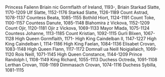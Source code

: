Princess Failenn Briain nic Gormflaith of Ireland, 1193-, Briain
	Starkad Slatte, 1170-1209
		Ulf Slatte, 1152-1176
			Starkad Slatte, 1126-1189
				Count Astrad, 1078-1137
				Countess Beata, 1085-1155
			Bothild Hiort, 1124-1191
				Count Toke, 1100-1157
				Countess Danute, 1085-1148
		Blahomira z Vickova, 1152-1209
			Count Ojir, 1120-1181
				Ojir z Vickova, 1069-1133
				Mayor Mlada, 1075-1124
			Countess Johanne, 1113-1185
				Count Kristian, 1092-1115
				Gurli Blixen, 1067-1128
	High Queen Gormflaith, 1171-
		High King Caindelban II, 1147-1227
			High King Caindelban I, 1114-1186
				High King Faelan, 1084-1136
				Elisabet Crovan, 1083-1148
			High Queen Flann, 1117-1172
				Domnall ua Neill Noigiallaich, 1069-1120
				Rois Neill, 1071-1145
		High Queen Constance, 1144-1209
			Prince Randolph I, 1108-1149
				King Richard, 1055-1113
				Duchess Octreda, 1091-1108
			Lerthan Crovan, 1108-1169
				Dimmasach Crovan, 1074-1116
				Duchess Sybilla, 1081-1115
